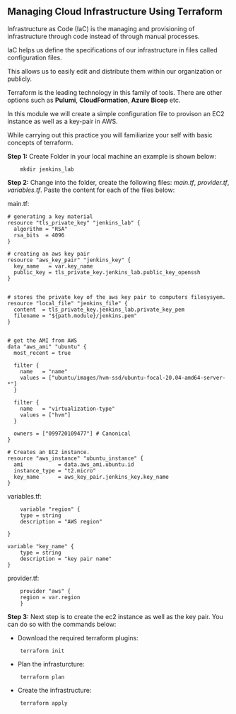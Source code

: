 ## Managing Cloud Infrastructure Using Terraform

Infrastructure as Code (IaC) is the managing and provisioning of infrastructure through code instead of through manual processes. 

IaC helps us define the specifications of our infrastructure in files called configuration files. 

This allows us to easily edit and distribute them within our organization or publicly. 

Terraform is the leading technology in this family of tools. There are other options such as **Pulumi**, **CloudFormation**, **Azure Bicep** etc.

In this module we will create a simple configuration file to provison an EC2 instance as well as a key-pair in AWS.

While carrying out this practice you will familiarize your self with basic concepts of terraform.

**Step 1:** Create  Folder in your local machine an example is shown below:

```
    mkdir jenkins_lab
```

**Step 2:** Change into the folder, create the following files: *main.tf*, *provider.tf*, *variables.tf*. Paste the content for each of the files below:

main.tf:
```
# generating a key material
resource "tls_private_key" "jenkins_lab" {
  algorithm = "RSA"
  rsa_bits  = 4096
}

# creating an aws key pair
resource "aws_key_pair" "jenkins_key" {
  key_name   = var.key_name
  public_key = tls_private_key.jenkins_lab.public_key_openssh
}


# stores the private key of the aws key pair to computers filesysyem.
resource "local_file" "jenkins_file" {
  content  = tls_private_key.jenkins_lab.private_key_pem
  filename = "${path.module}/jenkins.pem"
}


# get the AMI from AWS
data "aws_ami" "ubuntu" {
  most_recent = true

  filter {
    name   = "name"
    values = ["ubuntu/images/hvm-ssd/ubuntu-focal-20.04-amd64-server-*"]
  }

  filter {
    name   = "virtualization-type"
    values = ["hvm"]
  }

  owners = ["099720109477"] # Canonical
}

# Creates an EC2 instance.
resource "aws_instance" "ubuntu_instance" {
  ami           = data.aws_ami.ubuntu.id
  instance_type = "t2.micro"
  key_name      = aws_key_pair.jenkins_key.key_name
}

```

variables.tf:

```
    variable "region" {
    type = string
    description = "AWS region"

}

variable "key_name" {
    type = string
    description = "key pair name"
}
```

provider.tf:

```
    provider "aws" {
    region = var.region
    }
```

**Step 3:** Next step is to create the ec2 instance as well as the key pair. You can do so with the commands below:

- Download the required terraform plugins:

```
    terraform init
```

- Plan the infrasturcture:

```
    terraform plan
```

- Create the infrastructure:
```
    terraform apply
```

